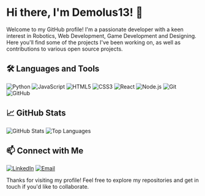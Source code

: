 # Hi there, I'm Demolus13! 👋

Welcome to my GitHub profile! I'm a passionate developer with a keen interest in Robotics, Web Development, Game Development and Designing. Here you'll find some of the projects I've been working on, as well as contributions to various open source projects.

## 🛠️ Languages and Tools

![Python](https://img.shields.io/badge/Python-3776AB?style=for-the-badge&logo=python&logoColor=white)
![JavaScript](https://img.shields.io/badge/JavaScript-F7DF1E?style=for-the-badge&logo=javascript&logoColor=black)
![HTML5](https://img.shields.io/badge/HTML5-E34F26?style=for-the-badge&logo=html5&logoColor=white)
![CSS3](https://img.shields.io/badge/CSS3-1572B6?style=for-the-badge&logo=css3&logoColor=white)
![React](https://img.shields.io/badge/React-20232A?style=for-the-badge&logo=react&logoColor=61DAFB)
![Node.js](https://img.shields.io/badge/Node.js-339933?style=for-the-badge&logo=nodedotjs&logoColor=white)
![Git](https://img.shields.io/badge/Git-F05032?style=for-the-badge&logo=git&logoColor=white)
![GitHub](https://img.shields.io/badge/GitHub-181717?style=for-the-badge&logo=github&logoColor=white)

## 📈 GitHub Stats

![GitHub Stats](https://github-readme-stats.vercel.app/api?username=Demolus13&show_icons=true&theme=radical)
![Top Languages](https://github-readme-stats.vercel.app/api/top-langs/?username=Demolus13&layout=compact&theme=radical)

## 📫 Connect with Me

[![LinkedIn](https://img.shields.io/badge/LinkedIn-0077B5?style=for-the-badge&logo=linkedin&logoColor=white)](https://www.linkedin.com/in/parth-govale-a65120277/)
[![Email](https://img.shields.io/badge/Email-D14836?style=for-the-badge&logo=gmail&logoColor=white)](mailto:nt6parthgovale@gmail.com)

Thanks for visiting my profile! Feel free to explore my repositories and get in touch if you'd like to collaborate.
